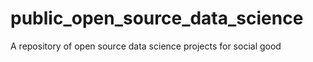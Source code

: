 # public_open_source_data_science
A repository of open source data science projects for social good
